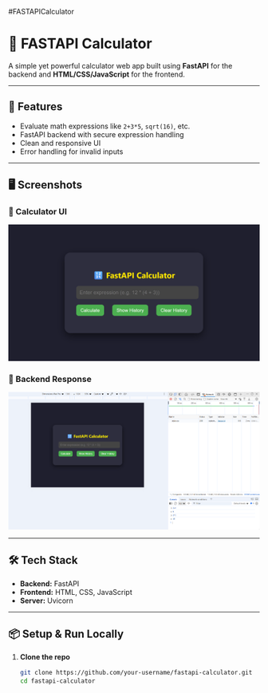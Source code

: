 #FASTAPICalculator
# 🔢 FASTAPI Calculator

A simple yet powerful calculator web app built using **FastAPI** for the backend and **HTML/CSS/JavaScript** for the frontend.

---

## 🚀 Features

- Evaluate math expressions like `2+3*5`, `sqrt(16)`, etc.
- FastAPI backend with secure expression handling
- Clean and responsive UI
- Error handling for invalid inputs

---

## 🖥️ Screenshots

### 🧮 Calculator UI

![Calculator UI](images/calculator.png)

### 🧠 Backend Response

![API Response](images/backend_response.png)

---

## 🛠️ Tech Stack

- **Backend:** FastAPI
- **Frontend:** HTML, CSS, JavaScript
- **Server:** Uvicorn

---

## 📦 Setup & Run Locally

1. **Clone the repo**
   ```bash
   git clone https://github.com/your-username/fastapi-calculator.git
   cd fastapi-calculator
